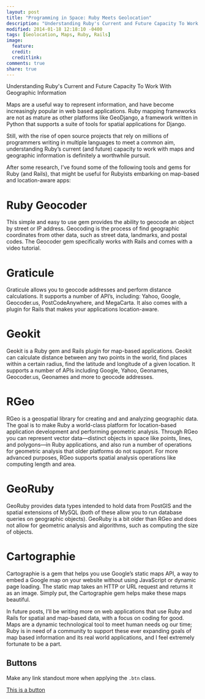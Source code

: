 ```yaml
---
layout: post
title: "Programming in Space: Ruby Meets Geolocation"
description: "Understanding Ruby's Current and Future Capacity To Work With Geographic Information"
modified: 2014-01-18 12:18:10 -0400
tags: [Geolocation, Maps, Ruby, Rails]
image:
  feature: 
  credit: 
  creditlink: 
comments: true
share: true 
---
```



Understanding Ruby's Current and Future Capacity To Work With Geographic Information

Maps are a useful way to represent information, and have become increasingly popular in web based applications. Ruby mapping frameworks are not as mature as other platforms like GeoDjango, a framework written in Python that supports a suite of tools for spatial applications for Django.

Still, with the rise of open source projects that rely on millions of programmers writing in multiple languages to meet a common aim, understanding Ruby’s current (and future) capacity to work with maps and geographic information is definitely a worthwhile pursuit.

After some research, I’ve found some of the following tools and gems for Ruby (and Rails), that might be useful for Rubyists embarking on map-based and location-aware apps:

# Ruby Geocoder 

This simple and easy to use gem provides the ability to geocode an object by street or IP address. Geocoding is the process of find geographic coordinates from other data, such as street data, landmarks, and postal codes. The Geocoder gem specifically works with Rails and comes with a video tutorial. 

# Graticule

Graticule allows you to geocode addresses and perform distance calculations. It supports a number of API’s, including: Yahoo, Google, Geocoder.us, PostCodeAnywhere, and MegaCarta. It also comes with a plugin for Rails that makes your applications location-aware.

# Geokit

Geokit is a Ruby gem and Rails plugin for map-based applications. Geokit can calculate distance between any two points in the world, find places within a certain radius, find the latitude and longitude of a given location. It supports a number of APIs including Google, Yahoo, Geonames, Geocoder.us, Geonames and more to geocode addresses.

# RGeo

RGeo is a geospatial library for creating and and analyzing geographic data. The goal is to make Ruby a world-class platform for location-based application development and performing geometric analysis. Through RGeo you can represent vector data—distinct objects in space like points, lines, and polygons—in Ruby applications, and also run a number of operations for geometric analysis that older platforms do not support. For more advanced purposes, RGeo supports spatial analysis operations like computing length and area.

# GeoRuby

GeoRuby provides data types intended to hold data from PostGIS and the spatial extensions of MySQL (both of these allow you to run database queries on geographic objects). GeoRuby is a bit older than RGeo and  does not allow for geometric analysis and algorithms, such as computing the size of objects.

# Cartographie

Cartographie is a gem that helps you use Google’s static maps API, a way to embed a Google map on your website without using JavaScript or dynamic page loading. The static map takes an HTTP or URL request and returns it as an image. Simply put, the Cartographie gem helps make these maps beautiful.

In future posts, I’ll be writing more on web applications that use Ruby and Rails for spatial and map-based data, with a focus on coding for good. Maps are a dynamic technological tool to meet human needs og our time; Ruby is in need of a community to support these ever expanding goals of map based information and its real world applications, and I feel extremely fortunate to be a part.


## Buttons

Make any link standout more when applying the `.btn` class.

<div markdown="0"><a href="#" class="btn">This is a button</a></div>